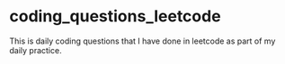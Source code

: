 # coding_questions_leetcode 
This is daily coding questions that I have done in leetcode as part of my daily practice.
